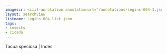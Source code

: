 ```yaml
---
imagescr: <iiif-annotation annotationurl="/annotations/segins-004-1.json" styling="image_only:true"></iiif-annotation>
layout: searchview
listname: segins-004-list.json
tags:
- insects
- cicada
---
```

Tacua speciosa | Indes